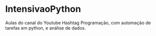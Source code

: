 # IntensivaoPython
 Aulas do canal do Youtube Hashtag Programação, com automação de tarefas em python, e análise de dados.
